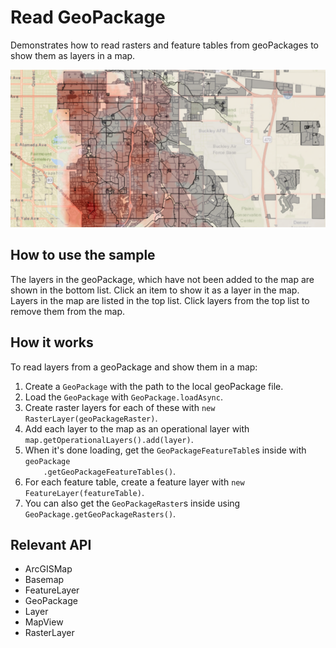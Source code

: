 <h1>Read GeoPackage</h1>

<p>Demonstrates how to read rasters and feature tables from geoPackages to show them as layers in a map.</p>

<p><img src="ReadGeoPackage.png" /></p>

<h2>How to use the sample</h2>

<p>The layers in the geoPackage, which have not been added to the map are shown in the bottom list. Click an item to 
show it as a layer in the map. Layers in the map are listed in the top list. Click layers from the top list to 
remove them from the map.</p>

<h2>How it works</h2>

<p>To read layers from a geoPackage and show them in a map:</p>

<ol>
    <li>Create a <code>GeoPackage</code> with the path to the local geoPackage file.</li>
    <li>Load the <code>GeoPackage</code> with <code>GeoPackage.loadAsync</code>.</li>
    <li>Create raster layers for each of these with <code>new RasterLayer(geoPackageRaster)</code>.</li>
        <li>Add each layer to the map as an operational layer with <code>map.getOperationalLayers().add(layer)</code>.</li>
    <li>When it's done loading, get the <code>GeoPackageFeatureTable</code>s inside with <code>geoPackage
    .getGeoPackageFeatureTables()</code>.</li>
    <li>For each feature table, create a feature layer with <code>new FeatureLayer(featureTable)</code>.</li>
    <li>You can also get the <code>GeoPackageRaster</code>s inside using <code>GeoPackage.getGeoPackageRasters()</code>.</li>
</ol>

<h2>Relevant API</h2>

<ul>
<li>ArcGISMap</li>
<li>Basemap</li>
<li>FeatureLayer</li>
<li>GeoPackage</li>
<li>Layer</li>
<li>MapView</li>
<li>RasterLayer</li>
</ul>
